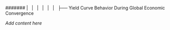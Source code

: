 ####### |   |   |   |   |   |   ├── Yield Curve Behavior During Global Economic Convergence

*Add content here*